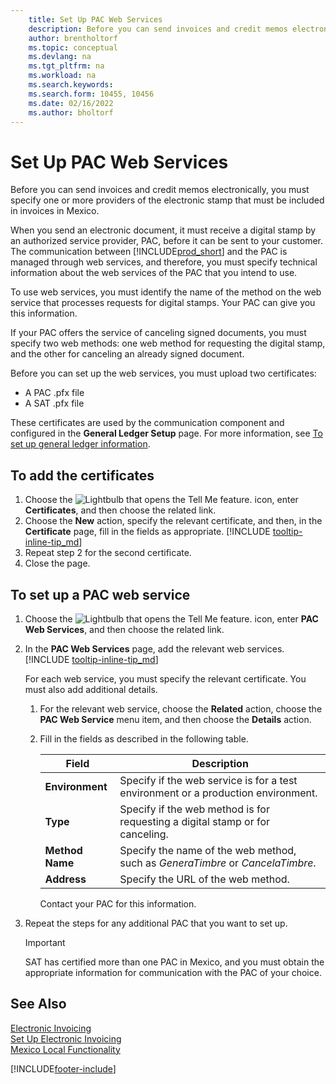 ```yaml
---
    title: Set Up PAC Web Services
    description: Before you can send invoices and credit memos electronically, you must specify one or more providers of the electronic stamp that must be included in invoices in Mexico.
    author: brentholtorf
    ms.topic: conceptual
    ms.devlang: na
    ms.tgt_pltfrm: na
    ms.workload: na
    ms.search.keywords:
    ms.search.form: 10455, 10456
    ms.date: 02/16/2022
    ms.author: bholtorf
---
```

# Set Up PAC Web Services
Before you can send invoices and credit memos electronically, you must specify one or more providers of the electronic stamp that must be included in invoices in Mexico.  

When you send an electronic document, it must receive a digital stamp by an authorized service provider, PAC, before it can be sent to your customer. The communication between [!INCLUDE[prod_short](../../includes/prod_short.md)] and the PAC is managed through web services, and therefore, you must specify technical information about the web services of the PAC that you intend to use.  

To use web services, you must identify the name of the method on the web service that processes requests for digital stamps. Your PAC can give you this information.  

If your PAC offers the service of canceling signed documents, you must specify two web methods: one web method for requesting the digital stamp, and the other for canceling an already signed document.  

Before you can set up the web services, you must upload two certificates:

* A PAC .pfx file
* A SAT .pfx file

These certificates are used by the communication component and configured in the **General Ledger Setup** page. For more information, see [To set up general ledger information](how-to-set-up-electronic-invoicing.md#set-up-general-ledger-information).  

## To add the certificates

1. Choose the ![Lightbulb that opens the Tell Me feature.](../../media/ui-search/search_small.png "Tell me what you want to do") icon, enter **Certificates**, and then choose the related link.  
2. Choose the **New** action, specify the relevant certificate, and then, in the **Certificate** page, fill in the fields as appropriate. [!INCLUDE [tooltip-inline-tip_md](../../includes/tooltip-inline-tip_md.md)]
3. Repeat step 2 for the second certificate.  
4. Close the page.  

## To set up a PAC web service  

1.  Choose the ![Lightbulb that opens the Tell Me feature.](../../media/ui-search/search_small.png "Tell me what you want to do") icon, enter **PAC Web Services**, and then choose the related link.  
2. In the **PAC Web Services** page, add the relevant web services. [!INCLUDE [tooltip-inline-tip_md](../../includes/tooltip-inline-tip_md.md)]

    For each web service, you must specify the relevant certificate. You must also add additional details.  

    1. For the relevant web service, choose the **Related** action, choose the **PAC Web Service** menu item, and then choose the **Details** action.  
    2. Fill in the fields as described in the following table.  

        |Field|Description|
        |------------------------------------|---------------------------------------|
        |**Environment**|Specify if the web service is for a test environment or a production environment.|
        |**Type**|Specify if the web method is for requesting a digital stamp or for canceling.|
        |**Method Name**|Specify the name of the web method, such as *GeneraTimbre* or *CancelaTimbre*.|
        |**Address**|Specify the URL of the web method.|

        Contact your PAC for this information.  

3. Repeat the steps for any additional PAC that you want to set up.  

    > [!IMPORTANT]  
    >  SAT has certified more than one PAC in Mexico, and you must obtain the appropriate information for communication with the PAC of your choice.  

## See Also

[Electronic Invoicing](electronic-invoicing.md)  
[Set Up Electronic Invoicing](how-to-set-up-electronic-invoicing.md)  
[Mexico Local Functionality](mexico-local-functionality.md)


[!INCLUDE[footer-include](../../includes/footer-banner.md)]
